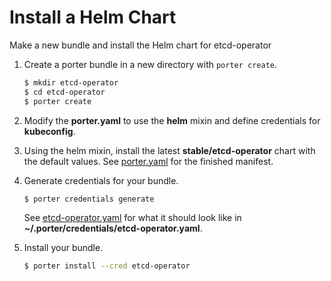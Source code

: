 # Install a Helm Chart

Make a new bundle and install the Helm chart for etcd-operator

1. Create a porter bundle in a new directory with `porter create`.
    ```bash
    $ mkdir etcd-operator
    $ cd etcd-operator
    $ porter create
    ```
1. Modify the **porter.yaml** to use the **helm** mixin and define credentials for **kubeconfig**. 
1. Using the helm mixin, install the latest **stable/etcd-operator** chart with the default values. See [porter.yaml](porter.yaml) for the finished manifest.
1. Generate credentials for your bundle.
    ```bash
    $ porter credentials generate
    ```
    
    See [etcd-operator.yaml](etcd-operator.yaml) for what it should look like in **~/.porter/credentials/etcd-operator.yaml**.
1. Install your bundle.
    ```bash
    $ porter install --cred etcd-operator
    ```
